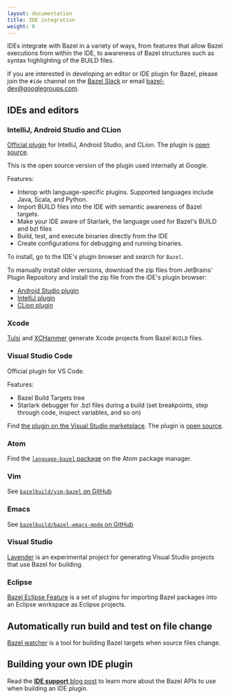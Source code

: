 ```yaml
---
layout: documentation
title: IDE integration
weight: 8
---
```


IDEs integrate with Bazel in a variety of ways, from features that allow Bazel
executions from within the IDE, to awareness of Bazel structures such as syntax
highlighting of the BUILD files.

If you are interested in developing an editor or IDE plugin for Bazel, please
join the `#ide` channel on the [Bazel Slack](https://slack.bazel.build) or email
[bazel-dev@googlegroups.com](bazel-dev@googlegroups.com).

## IDEs and editors

### IntelliJ, Android Studio and CLion

[Official plugin](http://ij.bazel.build) for IntelliJ, Android Studio, and
CLion. The plugin is [open source](https://github.com/bazelbuild/intellij).

This is the open source version of the plugin used internally at Google.

Features:

* Interop with language-specific plugins. Supported languages include Java,
  Scala, and Python.
* Import BUILD files into the IDE with semantic awareness of Bazel targets.
* Make your IDE aware of Starlark, the language used for Bazel's BUILD and bzl
  files
* Build, test, and execute binaries directly from the IDE
* Create configurations for debugging and running binaries.

To install, go to the IDE's plugin browser and search for `Bazel`.

To manually install older versions, download the zip files from JetBrains'
Plugin Repository and install the zip file from the IDE's plugin browser:

*  [Android Studio
   plugin](https://plugins.jetbrains.com/plugin/9185-android-studio-with-bazel)
*  [IntelliJ
   plugin](https://plugins.jetbrains.com/plugin/8609-intellij-with-bazel)
*  [CLion plugin](https://plugins.jetbrains.com/plugin/9554-clion-with-bazel)

### Xcode

[Tulsi](https://tulsi.bazel.build) and
[XCHammer](https://github.com/pinterest/xchammer) generate Xcode projects from
Bazel `BUILD` files.

### Visual Studio Code

Official plugin for VS Code.

Features:

* Bazel Build Targets tree
* Starlark debugger for .bzl files during a build (set breakpoints, step through
  code, inspect variables, and so on)

Find [the plugin on the Visual Studio
marketplace](https://marketplace.visualstudio.com/items?itemName=BazelBuild.vscode-bazel).
The plugin is [open source](https://github.com/bazelbuild/vscode-bazel).


### Atom

Find the [`language-bazel` package](https://atom.io/packages/language-bazel) on
the Atom package manager.

### Vim

See [`bazelbuild/vim-bazel` on GitHub](https://github.com/bazelbuild/vim-bazel)

### Emacs

See [`bazelbuild/bazel-emacs-mode` on
GitHub](https://github.com/bazelbuild/emacs-bazel-mode)

### Visual Studio

[Lavender](https://github.com/tmandry/lavender) is an experimental project for
generating Visual Studio projects that use Bazel for building.

### Eclipse

[Bazel Eclipse Feature](https://github.com/salesforce/bazel-eclipse) is a set of plugins for importing Bazel packages into an Eclipse workspace as Eclipse projects.

## Automatically run build and test on file change

[Bazel watcher](https://github.com/bazelbuild/bazel-watcher) is a tool for
building Bazel targets when source files change.

## Building your own IDE plugin

Read the [**IDE support** blog
post](https://bazel.build/blog/2016/06/10/ide-support.html) to learn more about
the Bazel APIs to use when building an IDE plugin.

